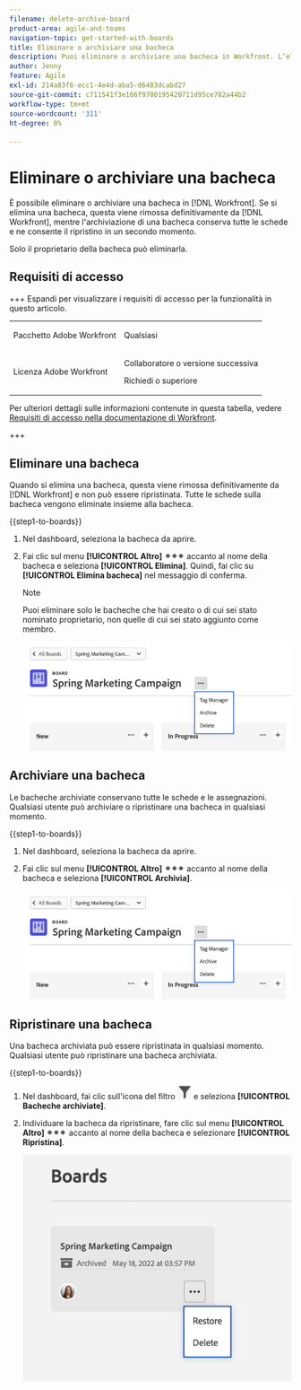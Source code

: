 ```yaml
---
filename: delete-archive-board
product-area: agile-and-teams
navigation-topic: get-started-with-boards
title: Eliminare o archiviare una bacheca
description: Puoi eliminare o archiviare una bacheca in Workfront. L’eliminazione di una bacheca ne comporta la rimozione definitiva da Workfront, mentre l’archiviazione di una bacheca conserva tutte le schede e ne consente il ripristino in un secondo momento.
author: Jenny
feature: Agile
exl-id: 214a83f6-ecc1-4e4d-aba5-d6483dcabd27
source-git-commit: c711541f3e166f9700195420711d95ce782a44b2
workflow-type: tm+mt
source-wordcount: '311'
ht-degree: 0%

---
```


# Eliminare o archiviare una bacheca

È possibile eliminare o archiviare una bacheca in [!DNL Workfront]. Se si elimina una bacheca, questa viene rimossa definitivamente da [!DNL Workfront], mentre l&#39;archiviazione di una bacheca conserva tutte le schede e ne consente il ripristino in un secondo momento.

Solo il proprietario della bacheca può eliminarla.

## Requisiti di accesso

+++ Espandi per visualizzare i requisiti di accesso per la funzionalità in questo articolo.

<table style="table-layout:auto"> 
 <col> 
 <col> 
 <tbody> 
  <tr> 
   <td role="rowheader">Pacchetto Adobe Workfront</td> 
   <td> <p>Qualsiasi</p> </td> 
  </tr> 
  <tr> 
   <td role="rowheader">Licenza Adobe Workfront</td> 
   <td> 
   <p>Collaboratore o versione successiva</p> 
   <p>Richiedi o superiore</p>
   </td> 
  </tr> 
 </tbody> 
</table>

Per ulteriori dettagli sulle informazioni contenute in questa tabella, vedere [Requisiti di accesso nella documentazione di Workfront](/help/quicksilver/administration-and-setup/add-users/access-levels-and-object-permissions/access-level-requirements-in-documentation.md).

+++

## Eliminare una bacheca

Quando si elimina una bacheca, questa viene rimossa definitivamente da [!DNL Workfront] e non può essere ripristinata. Tutte le schede sulla bacheca vengono eliminate insieme alla bacheca.

{{step1-to-boards}}

1. Nel dashboard, seleziona la bacheca da aprire.
1. Fai clic sul menu **[!UICONTROL Altro]** ![[!UICONTROL Altro menu]](assets/more-icon-spectrum.png) accanto al nome della bacheca e seleziona **[!UICONTROL Elimina]**. Quindi, fai clic su **[!UICONTROL Elimina bacheca]** nel messaggio di conferma.

   >[!NOTE]
   >
   >Puoi eliminare solo le bacheche che hai creato o di cui sei stato nominato proprietario, non quelle di cui sei stato aggiunto come membro.

   ![Menu Altro bacheca](assets/boards-board-more-menu.png)

## Archiviare una bacheca

Le bacheche archiviate conservano tutte le schede e le assegnazioni. Qualsiasi utente può archiviare o ripristinare una bacheca in qualsiasi momento.

{{step1-to-boards}}

1. Nel dashboard, seleziona la bacheca da aprire.
1. Fai clic sul menu **[!UICONTROL Altro]** ![[!UICONTROL Altro menu]](assets/more-icon-spectrum.png) accanto al nome della bacheca e seleziona **[!UICONTROL Archivia]**.

   ![Menu Altro bacheca](assets/boards-board-more-menu.png)

## Ripristinare una bacheca

Una bacheca archiviata può essere ripristinata in qualsiasi momento. Qualsiasi utente può ripristinare una bacheca archiviata.

{{step1-to-boards}}

1. Nel dashboard, fai clic sull&#39;icona del filtro ![Filtro](assets/filter-icon-spectrum-25x25.png) e seleziona **[!UICONTROL Bacheche archiviate]**.
1. Individuare la bacheca da ripristinare, fare clic sul menu **[!UICONTROL Altro]** ![Altro menu](assets/more-icon-spectrum.png) accanto al nome della bacheca e selezionare **[!UICONTROL Ripristina]**.

   ![Ripristina bacheca](assets/boards-dashboard-restore.png)
